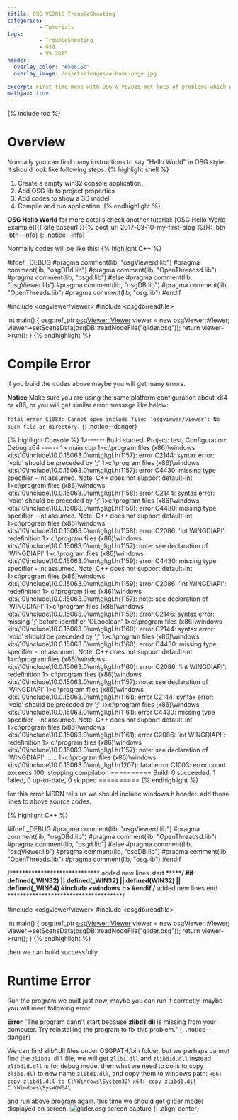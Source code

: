 ```yaml
---
titile: OSG VS2015 TroubleShooting
categories: 
          - Tutorials
tags:          
          - TroubleShooting
          - OSG
          - VS 2015
header:
  overlay_color: "#5e616c"
  overlay_image: /assets/images/w-home-page.jpg
  
excerpt: First time mess with OSG & VS2015 met lots of problems which were really tricky, I decide to write this information, hope it can help others.
mathjax: true
---
```


{% include toc %}


# Overview
Normally you can find many instructions to say "Hello World" in OSG style.  
It should look like following steps:
{% highlight shell %}
1. Create a empty win32 console application.
2. Add OSG lib to project properties
3. Add codes to show a 3D model
4. Compile and run application. 
{% endhighlight %}

**OSG Hello World**
for more details check another tutorial: [OSG Hello World Example]({{ site.baseurl }}{% post_url 2017-08-10-my-first-blog %}){: .btn .btn--info}
{: .notice--info}

Normally codes will be like this:
{% highlight C++ %}

#ifdef _DEBUG
#pragma comment(lib, "osgViewerd.lib")
#pragma comment(lib, "osgDBd.lib")
#pragma comment(lib, "OpenThreadsd.lib")
#pragma comment(lib, "osgd.lib")
#else
#pragma comment(lib, "osgViewer.lib")
#pragma comment(lib, "osgDB.lib")
#pragma comment(lib, "OpenThreads.lib")
#pragma comment(lib, "osg.lib")
#endif


#include <osgviewer/viewer>
#include <osgdb/readfile>

int main()
{
	osg::ref_ptr <osgViewer::Viewer> viewer = new osgViewer::Viewer;
	viewer->setSceneData(osgDB::readNodeFile("glider.osg"));
	return viewer->run();
}
{% endhighlight %}

# Compile Error

if you build the codes above maybe you will get many errors.

**Notice**
Make sure you are using the same platform configuration about x64 or x86, or you will get similar error message like below:
<br><br>`fatal error C1083: Cannot open include file: 'osgviewer/viewer': No such file or directory.`
{: .notice--danger}

{% highlight Console %}
1>------ Build started: Project: test, Configuration: Debug x64 ------
1>  main.cpp
1>c:\program files (x86)\windows kits\10\include\10.0.15063.0\um\gl\gl.h(1157): error C2144: syntax error: 'void' should be preceded by ';'
1>c:\program files (x86)\windows kits\10\include\10.0.15063.0\um\gl\gl.h(1157): error C4430: missing type specifier - int assumed. Note: C++ does not support default-int
1>c:\program files (x86)\windows kits\10\include\10.0.15063.0\um\gl\gl.h(1158): error C2144: syntax error: 'void' should be preceded by ';'
1>c:\program files (x86)\windows kits\10\include\10.0.15063.0\um\gl\gl.h(1158): error C4430: missing type specifier - int assumed. Note: C++ does not support default-int
1>c:\program files (x86)\windows kits\10\include\10.0.15063.0\um\gl\gl.h(1158): error C2086: 'int WINGDIAPI': redefinition
1>  c:\program files (x86)\windows kits\10\include\10.0.15063.0\um\gl\gl.h(1157): note: see declaration of 'WINGDIAPI'
1>c:\program files (x86)\windows kits\10\include\10.0.15063.0\um\gl\gl.h(1159): error C4430: missing type specifier - int assumed. Note: C++ does not support default-int
1>c:\program files (x86)\windows kits\10\include\10.0.15063.0\um\gl\gl.h(1159): error C2086: 'int WINGDIAPI': redefinition
1>  c:\program files (x86)\windows kits\10\include\10.0.15063.0\um\gl\gl.h(1157): note: see declaration of 'WINGDIAPI'
1>c:\program files (x86)\windows kits\10\include\10.0.15063.0\um\gl\gl.h(1159): error C2146: syntax error: missing ';' before identifier 'GLboolean'
1>c:\program files (x86)\windows kits\10\include\10.0.15063.0\um\gl\gl.h(1160): error C2144: syntax error: 'void' should be preceded by ';'
1>c:\program files (x86)\windows kits\10\include\10.0.15063.0\um\gl\gl.h(1160): error C4430: missing type specifier - int assumed. Note: C++ does not support default-int
1>c:\program files (x86)\windows kits\10\include\10.0.15063.0\um\gl\gl.h(1160): error C2086: 'int WINGDIAPI': redefinition
1>  c:\program files (x86)\windows kits\10\include\10.0.15063.0\um\gl\gl.h(1157): note: see declaration of 'WINGDIAPI'
1>c:\program files (x86)\windows kits\10\include\10.0.15063.0\um\gl\gl.h(1161): error C2144: syntax error: 'void' should be preceded by ';'
1>c:\program files (x86)\windows kits\10\include\10.0.15063.0\um\gl\gl.h(1161): error C4430: missing type specifier - int assumed. Note: C++ does not support default-int
1>c:\program files (x86)\windows kits\10\include\10.0.15063.0\um\gl\gl.h(1161): error C2086: 'int WINGDIAPI': redefinition
1>  c:\program files (x86)\windows kits\10\include\10.0.15063.0\um\gl\gl.h(1157): note: see declaration of 'WINGDIAPI'
......
1>c:\program files (x86)\windows kits\10\include\10.0.15063.0\um\gl\gl.h(1207): fatal error C1003: error count exceeds 100; stopping compilation
========== Build: 0 succeeded, 1 failed, 0 up-to-date, 0 skipped ==========
{% endhighlight %}

for this error MSDN tells us we should include windows.h header.
add those lines to above source codes.

{% highlight C++ %}

#ifdef _DEBUG
#pragma comment(lib, "osgViewerd.lib")
#pragma comment(lib, "osgDBd.lib")
#pragma comment(lib, "OpenThreadsd.lib")
#pragma comment(lib, "osgd.lib")
#else
#pragma comment(lib, "osgViewer.lib")
#pragma comment(lib, "osgDB.lib")
#pragma comment(lib, "OpenThreads.lib")
#pragma comment(lib, "osg.lib")
#endif

/***************************** added new lines start *************************************/
#if defined(_WIN32) || defined(_WIN32) || defined(__WIN32__) || defined(_WIN64)
#include <windows.h>
#endif
/******************************** added new lines end *************************************/

#include <osgviewer/viewer>
#include <osgdb/readfile>

int main()
{
	osg::ref_ptr <osgViewer::Viewer> viewer = new osgViewer::Viewer;
	viewer->setSceneData(osgDB::readNodeFile("glider.osg"));
	return viewer->run();
}
{% endhighlight %}

then we can build successfully.

# Runtime Error

Run the program we built just now, maybe you can run it correctly, maybe you will meet following error

**Error** "The program cann't start because **zlibd1.dll** is missing from your computer. Try reinstalling the program to fix this problem."
{: .notice--danger} 

We can find zlib*.dll files under OSGPATH/bin folder, but we perhaps cannot find the `zlibd1.dll` file, we will get `zlib1.dll` and `zlibd1d.dll` instead. `zlibd1d.dll` is for debug mode, then what we need to do is to copy `zlib1.dll` to new name `zlibd1.dll`, and copy them to windows path:
`x86: copy zlibd1.dll to C:\Windows\System32\`
`x64: copy zlibd1.dll  C:\Windows\SysWOW64\`

and run above program again. this time we should get glider model displayed on screen.
![glider.osg screen capture]({{site.url}}{{site.baseurl}}/assets/images/osg/glider.jpg)
{: .align-center}